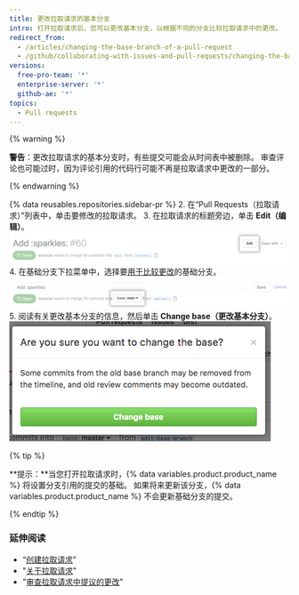 ```yaml
---
title: 更改拉取请求的基本分支
intro: 打开拉取请求后，您可以更改基本分支，以根据不同的分支比较拉取请求中的更改。
redirect_from:
  - /articles/changing-the-base-branch-of-a-pull-request
  - /github/collaborating-with-issues-and-pull-requests/changing-the-base-branch-of-a-pull-request
versions:
  free-pro-team: '*'
  enterprise-server: '*'
  github-ae: '*'
topics:
  - Pull requests
---
```

{% warning %}

**警告**：更改拉取请求的基本分支时，有些提交可能会从时间表中被删除。 审查评论也可能过时，因为评论引用的代码行可能不再是拉取请求中更改的一部分。

{% endwarning %}

{% data reusables.repositories.sidebar-pr %}
2. 在“Pull Requests（拉取请求）”列表中，单击要修改的拉取请求。
3. 在拉取请求的标题旁边，单击 **Edit（编辑）**。 ![拉取请求编辑按钮](/assets/images/help/pull_requests/pull-request-edit.png)
4. 在基础分支下拉菜单中，选择要[用于比较更改](/github/committing-changes-to-your-project/comparing-commits#comparing-branches)的基础分支。 ![基本分支下拉菜单 ](/assets/images/help/pull_requests/pull-request-edit-base-branch.png)
5. 阅读有关更改基本分支的信息，然后单击 **Change base（更改基本分支）**。 ![基本分支更改确认按钮 ](/assets/images/help/pull_requests/pull-request-base-branch-confirm.png)

{% tip %}

**提示：**当您打开拉取请求时，{% data variables.product.product_name %} 将设置分支引用的提交的基础。 如果将来更新该分支，{% data variables.product.product_name %} 不会更新基础分支的提交。

{% endtip %}

### 延伸阅读

- “[创建拉取请求](/articles/creating-a-pull-request)”
- "[关于拉取请求](/articles/about-pull-requests)"
- "[审查拉取请求中提议的更改](/articles/reviewing-proposed-changes-in-a-pull-request)"
